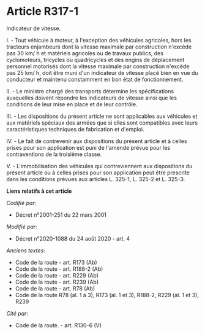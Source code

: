 # Article R317-1

Indicateur de vitesse.

I. - Tout véhicule à moteur, à l'exception des véhicules agricoles, hors les tracteurs enjambeurs dont la vitesse maximale
par construction n'excède pas 30 km/ h et matériels agricoles ou de travaux publics, des cyclomoteurs, tricycles ou
quadricycles et des engins de déplacement personnel motorisés dont la vitesse maximale par construction n'excède pas 25 km/
h, doit être muni d'un indicateur de vitesse placé bien en vue du conducteur et maintenu constamment en bon état de
fonctionnement.

II. - Le ministre chargé des transports détermine les spécifications auxquelles doivent répondre les indicateurs de vitesse
ainsi que les conditions de leur mise en place et de leur contrôle.

III. - Les dispositions du présent article ne sont applicables aux véhicules et aux matériels spéciaux des armées que si
elles sont compatibles avec leurs caractéristiques techniques de fabrication et d'emploi.

IV. - Le fait de contrevenir aux dispositions du présent article et à celles prises pour son application est puni de l'amende
prévue pour les contraventions de la troisième classe.

V. - L'immobilisation des véhicules qui contreviennent aux dispositions du présent article ou à celles prises pour son
application peut être prescrite dans les conditions prévues aux articles L. 325-1, L. 325-2 et L. 325-3.

**Liens relatifs à cet article**

_Codifié par_:

  - Décret n°2001-251 du 22 mars 2001

_Modifié par_:

  - Décret n°2020-1088 du 24 août 2020 - art. 4

_Anciens textes_:

  - Code de la route - art. R173 (Ab)
  - Code de la route - art. R188-2 (Ab)
  - Code de la route - art. R229 (Ab)
  - Code de la route - art. R239 (Ab)
  - Code de la route - art. R78 (Ab)
  - Code de la route R78 (al. 1 à 3), R173 (al. 1 et 3), R188-2, R229 (al. 1 et 3), R239

_Cité par_:

  - Code de la route. - art. R130-6 (V)
